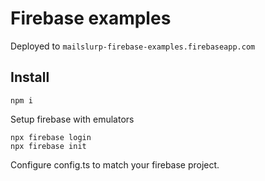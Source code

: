 # Firebase examples
Deployed to `mailslurp-firebase-examples.firebaseapp.com`

## Install
```
npm i
```

Setup firebase with emulators

```
npx firebase login
npx firebase init
```

Configure config.ts to match your firebase project.